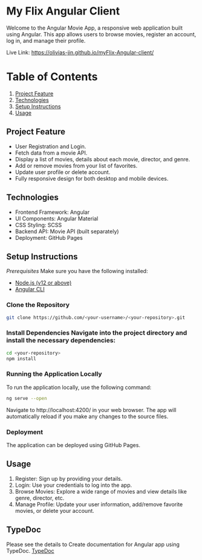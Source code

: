 # My Flix Angular Client
Welcome to the Angular Movie App, a responsive web application built using Angular. This app allows users to browse movies, register an account, log in, and manage their profile.

Live Link: https://olivias-jin.github.io/myFlix-Angular-client/

# Table of Contents
1. [Project Feature](#project-feature)
2. [Technologies](#technologies)
3. [Setup Instructions](#setup-instructions)
4. [Usage](#usage)

## Project Feature
- User Registration and Login.
- Fetch data from a movie API.
- Display a list of movies, details about each movie, director, and genre.
- Add or remove movies from your list of favorites.
- Update user profile or delete account.
- Fully responsive design for both desktop and mobile devices.

## Technologies 
- Frontend Framework: Angular
- UI Components: Angular Material
- CSS Styling: SCSS
- Backend API: Movie API (built separately)
- Deployment: GitHub Pages

## Setup Instructions
*Prerequisites*
Make sure you have the following installed:
- [Node.js (v12 or above)](https://nodejs.org/en)
- [Angular CLI](https://v17.angular.io/cli)

### Clone the Repository
```bash
git clone https://github.com/<your-username>/<your-repository>.git
```

### Install Dependencies Navigate into the project directory and install the necessary dependencies:
```bash
cd <your-repository>
npm install
```

### Running the Application Locally
To run the application locally, use the following command:
```bash
ng serve --open
```
Navigate to http://localhost:4200/ in your web browser. The app will automatically reload if you make any changes to the source files.

### Deployment
The application can be deployed using GitHub Pages.

## Usage
1. Register: Sign up by providing your details.
2. Login: Use your credentials to log into the app.
3. Browse Movies: Explore a wide range of movies and view details like genre, director, etc.
4. Manage Profile: Update your user information, add/remove favorite movies, or delete your account.

## TypeDoc
Please see the details to Create documentation for Angular app using TypeDoc.
[TypeDoc](https://typedoc.org/index.html)


